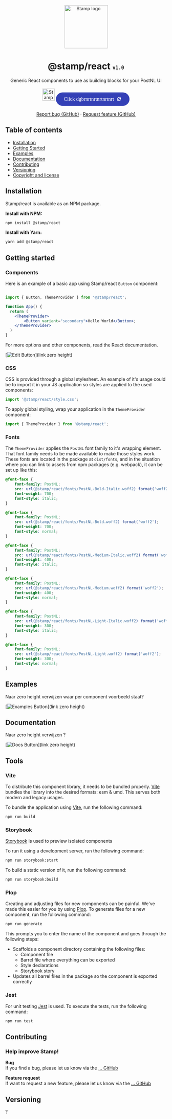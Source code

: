 <p align="center">
  <a href="https://google.com/">
    <img src="./docs/stamp_logo.png" alt="Stamp logo" width="auto" height="135">
  </a>
</p>

<h1 align="center">@stamp/react <code style="font-size: 15px;">v1.0</code></h1>

<p align="center">
  Generic React components to use as building blocks for your PostNL UI
  <br>
    <br>
  <a href="Link naar zeroheight?"><img src="./docs/explore_react_docs.svg" alt="Stamp logo" width="auto" height="38"></a>
  <button class="stamp-button stamp-button--variant-primary">Click dgbrnrtnrtnrtnrtnrt<div class="stamp-icon stamp-icon--size-s"><svg width="24" height="24" viewBox="0 0 24 24" fill="none" xmlns="http://www.w3.org/2000/svg" role="presentation"><path d="M5.67971 5.49041C4.27163 6.77655 3.42788 8.08577 3.0086 10.2719C2.96297 10.836 3.1022 10.8397 3.34876 10.8462C3.37404 10.8469 3.40044 10.8476 3.42788 10.8489C3.62333 10.8489 3.76015 10.8494 3.88726 10.8499C4.11623 10.8508 4.31372 10.8515 4.76571 10.8489C4.97873 10.8314 5.01335 10.6959 5.06377 10.4984C5.07601 10.4505 5.08919 10.3989 5.10607 10.3445C5.14412 10.2219 5.15566 10.1855 5.16948 10.142C5.18705 10.0867 5.2083 10.0198 5.2924 9.74921C5.63645 8.61137 6.28603 7.83006 7.15311 7.03806C9.63699 4.76929 13.8546 5.09553 16.0867 7.57487C16.0867 7.57487 16.7423 8.35485 16.9943 8.73308C16.4142 8.75091 15.6496 8.75441 15.6496 8.75441L12.6287 8.73308C12.5702 8.73249 12.5587 8.86652 12.5611 8.92796C12.5673 9.06792 13.3329 10.2735 13.7274 10.6153C13.9736 10.828 14.289 10.8225 14.6288 10.8165C14.6972 10.8153 14.7665 10.8141 14.8365 10.8146L19.6689 10.8489C20.2057 10.8524 20.6369 10.4585 20.6703 9.93426L20.9627 5.35778C20.9671 5.28938 20.9731 5.2217 20.9791 5.15499C21.0089 4.82336 21.0366 4.51557 20.8371 4.26022C20.5165 3.85088 19.3421 3.01868 19.2 3.00285C19.1381 2.99573 19.0003 2.99816 18.9968 3.05535L18.7193 7.39633L17.5858 6.20567C14.3315 2.78743 8.99053 2.4663 5.67971 5.49041Z" fill="currentColor"></path><path d="M18.3203 18.5096C19.7284 17.2235 20.5721 15.9142 20.9914 13.7281C21.037 13.164 20.8978 13.1603 20.6512 13.1538C20.626 13.1531 20.5996 13.1524 20.5721 13.1511C20.3767 13.1511 20.2399 13.1506 20.1127 13.1501C19.8838 13.1492 19.6863 13.1485 19.2343 13.1511C19.0213 13.1686 18.9867 13.3041 18.9362 13.5016C18.924 13.5495 18.9108 13.6011 18.8939 13.6555C18.8559 13.7782 18.8443 13.8145 18.8305 13.858C18.813 13.9133 18.7917 13.9802 18.7076 14.2508C18.3636 15.3886 17.714 16.1699 16.8469 16.9619C14.363 19.2307 10.1454 18.9045 7.91326 16.4251C7.91326 16.4251 7.25773 15.6452 7.00573 15.2669C7.58577 15.2491 8.35039 15.2456 8.35039 15.2456L11.3713 15.2669C11.4298 15.2675 11.4413 15.1335 11.4389 15.072C11.4327 14.9321 10.6671 13.7265 10.2726 13.3847C10.0264 13.172 9.71102 13.1775 9.37119 13.1835C9.30284 13.1847 9.23349 13.1859 9.16352 13.1854L4.33108 13.1511C3.79431 13.1476 3.36309 13.5415 3.32974 14.0657L3.03727 18.6422C3.03293 18.7106 3.02685 18.7783 3.02086 18.845C2.99106 19.1766 2.9634 19.4844 3.16295 19.7398C3.48352 20.1491 4.65788 20.9813 4.8 20.9971C4.8619 21.0043 4.99971 21.0018 5.00319 20.9447L5.2807 16.6037L6.41425 17.7943C9.66852 21.2126 15.0095 21.5337 18.3203 18.5096Z" fill="currentColor"></path></svg></div></button>
  <br>
  <br>
  <a href="link naar Slack?">Report bug (GitHub)</a>
  ·
  <a href="link naar Slack?">Request feature (GitHub)</a>
</p>

## Table of contents

- [Installation](#installation)
- [Getting Started](#getting-started)
- [Examples](#examples)
- [Documentation](#documentation)
- [Contributing](#contributing)
- [Versioning](#versioning)
- [Copyright and license](#copyright-and-license)


## Installation

Stamp/react is available as an NPM package.

**Install with NPM:**

```bash
npm install @stamp/react
```

**Install with Yarn:**

```bash
yarn add @stamp/react
```

## Getting started
### Components

Here is an example of a basic app using Stamp/react `Button` component:

```jsx

import { Button, ThemeProvider } from '@stamp/react';

function App() {
  return (
  	<ThemeProvider>
  		<Button variant="secondary">Hello World</Button>;
  	</ThemeProvider>
  )
}
```

For more options and other components, read the React documentation.

[![Edit Button](./docs/read_documentation.svg)](link zero height)


### CSS

CSS is provided through a global stylesheet. An example of it's usage could be to import it in your JS application so styles are applied to the used components:

```js
import '@stamp/react/style.css';
```

To apply global styling, wrap your application in the `ThemeProvider` component:

```js
import { ThemeProvider } from '@stamp/react';
```

### Fonts

The `ThemeProvider` applies the `PostNL` font family to it's wrapping element. That font family needs to be made available to make those styles work. These fonts are located in the package at `dist/fonts`, and in the situation where you can link to assets from npm packages (e.g. webpack), it can be set up like this:

```css
@font-face {
    font-family: PostNL;
    src: url(@stamp/react/fonts/PostNL-Bold-Italic.woff2) format('woff2');
    font-weight: 700;
    font-style: italic;
}

@font-face {
    font-family: PostNL;
    src: url(@stamp/react/fonts/PostNL-Bold.woff2) format('woff2');
    font-weight: 700;
    font-style: normal;
}

@font-face {
    font-family: PostNL;
    src: url(@stamp/react/fonts/PostNL-Medium-Italic.woff2) format('woff2');
    font-weight: 400;
    font-style: italic;
}

@font-face {
    font-family: PostNL;
    src: url(@stamp/react/fonts/PostNL-Medium.woff2) format('woff2');
    font-weight: 400;
    font-style: normal;
}

@font-face {
    font-family: PostNL;
    src: url(@stamp/react/fonts/PostNL-Light-Italic.woff2) format('woff2');
    font-weight: 300;
    font-style: italic;
}

@font-face {
    font-family: PostNL;
    src: url(@stamp/react/fonts/PostNL-Light.woff2) format('woff2');
    font-weight: 300;
    font-style: normal;
}
```

## Examples
Naar zero height verwijzen waar per component voorbeeld staat?

[![Examples Button](./docs/show_examples.svg)](link zero height)

## Documentation
Naar zero height verwijzen ?

[![Docs Button](./docs/read_documentation.svg)](link zero height)

## Tools

### Vite

To distribute this component library, it needs to be bundled properly. [Vite](https://vitejs.dev/) bundles the library into the desired formats: esm & umd. This serves both modern and legacy usages.

To bundle the application using [Vite](https://vitejs.dev/), run the following command:

```bash
npm run build
```

### Storybook

[Storybook](https://storybook.js.org/) is used to preview isolated components

To run it using a development server, run the following command:

```bash
npm run storybook:start
```

To build a static version of it, run the following command:

```bash
npm run storybook:build
```

### Plop

Creating and adjusting files for new components can be painful. We've made this easier for you by using [Plop](https://plopjs.com/). To generate files for a new component, run the following command:

```bash
npm run generate
```

This prompts you to enter the name of the component and goes through the following steps:

-   Scaffolds a component directory containing the following files:
    -   Component file
    -   Barrel file where everything can be exported
    -   Style declarations
    -   Storybook story
-   Updates all barrel files in the package so the component is exported correctly

### Jest

For unit testing [Jest](https://jestjs.io) is used. To execute the tests, run the following command:

```bash
npm run test
```

## Contributing
### Help improve Stamp!
**Bug** <br>
If you find a bug, please let us know via the [... GitHub]()

**Feature request** <br>
If want to request a new feature, please let us know via the [... GitHub]()

## Versioning
?

<style>
	.stamp-button, a.stamp-button {
	    display: inline-flex;
	    gap: 8px;
	    align-items: center;
	    justify-content: center;
	    max-inline-size: 100%;
	    inline-size: auto;
	    cursor: pointer;
	    padding-block: 8px;
	    padding-inline: 24px;
	    border-style: solid;
	    border-width: 1px;
	    font-family: PostNL;
	    font-weight: 500;
	    line-height: 1.5;
	    font-size: 16px;
	    -webkit-text-decoration: none;
	    text-decoration: none;
	}
	
	.stamp-button:hover {
	    -webkit-text-decoration: underline;
	    text-decoration: underline;
	}
	
	.stamp-button--variant-primary, a.stamp-button--variant-primary {
	    background-color: #3440b6;
	    border-color: #ffffff00;
	    border-radius: 24px;
	    color: #ffffff
	}
	
	.stamp-icon--size-s {
	    inline-size: 16px;
	    block-size: 16px;
	}
	
	.stamp-icon {
	    display: flex;
	}
</style>
